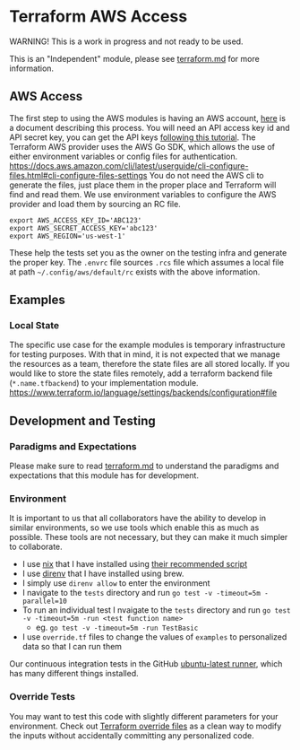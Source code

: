 # Terraform AWS Access

WARNING! This is a work in progress and not ready to be used.

This is an "Independent" module, please see [terraform.md](./terraform.md) for more information.

## AWS Access

The first step to using the AWS modules is having an AWS account, [here](https://docs.aws.amazon.com/accounts/latest/reference/manage-acct-creating.html) is a document describing this process.
You will need an API access key id and API secret key, you can get the API keys [following this tutorial](https://docs.aws.amazon.com/IAM/latest/UserGuide/id_credentials_access-keys.html#Using_CreateAccessKey).
The Terraform AWS provider uses the AWS Go SDK, which allows the use of either environment variables or config files for authentication.
https://docs.aws.amazon.com/cli/latest/userguide/cli-configure-files.html#cli-configure-files-settings
You do not need the AWS cli to generate the files, just place them in the proper place and Terraform will find and read them.
We use environment variables to configure the AWS provider and load them by sourcing an RC file.

```
export AWS_ACCESS_KEY_ID='ABC123'
export AWS_SECRET_ACCESS_KEY='abc123'
export AWS_REGION='us-west-1'
```

These help the tests set you as the owner on the testing infra and generate the proper key.
The `.envrc` file sources `.rcs` file which assumes a local file at path `~/.config/aws/default/rc` exists with the above information.

## Examples

### Local State

The specific use case for the example modules is temporary infrastructure for testing purposes.
With that in mind, it is not expected that we manage the resources as a team, therefore the state files are all stored locally.
If you would like to store the state files remotely, add a terraform backend file (`*.name.tfbackend`) to your implementation module.
https://www.terraform.io/language/settings/backends/configuration#file

## Development and Testing

### Paradigms and Expectations

Please make sure to read [terraform.md](./terraform.md) to understand the paradigms and expectations that this module has for development.

### Environment

It is important to us that all collaborators have the ability to develop in similar environments, so we use tools which enable this as much as possible.
These tools are not necessary, but they can make it much simpler to collaborate.

* I use [nix](https://nixos.org/) that I have installed using [their recommended script](https://nixos.org/download.html#nix-install-macos)
* I use [direnv](https://direnv.net/) that I have installed using brew.
* I simply use `direnv allow` to enter the environment
* I navigate to the `tests` directory and run `go test -v -timeout=5m -parallel=10`
* To run an individual test I nvaigate to the `tests` directory and run `go test -v -timeout=5m -run <test function name>`
  * eg. `go test -v -timeout=5m -run TestBasic`
* I use `override.tf` files to change the values of `examples` to personalized data so that I can run them

Our continuous integration tests in the GitHub [ubuntu-latest runner](https://github.com/actions/runner-images/blob/main/images/linux/Ubuntu2204-Readme.md), which has many different things installed.

### Override Tests

You may want to test this code with slightly different parameters for your environment.
Check out [Terraform override files](https://developer.hashicorp.com/terraform/language/files/override) as a clean way to modify the inputs without accidentally committing any personalized code.
